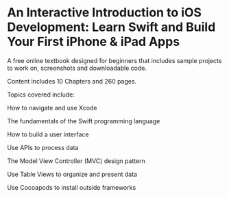 # An Interactive Introduction to iOS Development: Learn Swift and Build Your First iPhone & iPad Apps
A free online textbook designed for beginners that includes sample projects to work on, screenshots and downloadable code.

Content includes 10 Chapters and 260 pages.



Topics covered include:

How to navigate and use Xcode

The fundamentals of the Swift programming language

How to build a user interface

Use APIs to process data

The Model View Controller (MVC) design pattern

Use Table Views to organize and present data

Use Cocoapods to install outside frameworks

